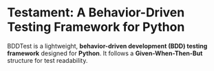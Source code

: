 # Testament: A Behavior-Driven Testing Framework for Python

BDDTest is a lightweight, **behavior-driven development (BDD) testing framework** designed
for **Python**. It follows a **Given-When-Then-But** structure for test readability.
